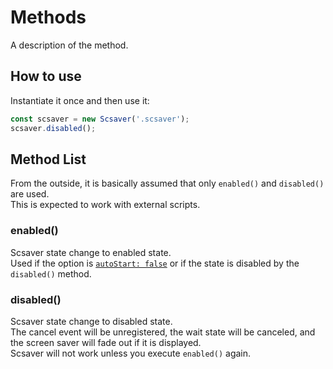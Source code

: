 # Methods

A description of the method.

## How to use

Instantiate it once and then use it:

```javascript
const scsaver = new Scsaver('.scsaver');
scsaver.disabled();
```

## Method List

From the outside, it is basically assumed that only `enabled()` and `disabled()` are used.  
This is expected to work with external scripts.

### enabled()

Scsaver state change to enabled state.  
Used if the option is [`autoStart: false`](/options.md?id=autoStart) or if the state is disabled by the `disabled()` method.

### disabled()

Scsaver state change to disabled state.  
The cancel event will be unregistered, the wait state will be canceled, and the screen saver will fade out if it is displayed.  
Scsaver will not work unless you execute `enabled()` again.

